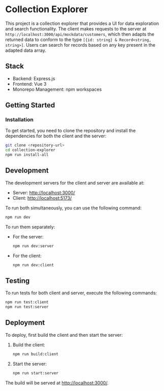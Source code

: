 # Collection Explorer

This project is a collection explorer that provides a UI for data exploration and search functionality. The client makes requests to the server at `http://localhost:3000/api/mockdata/customers`, which then adapts the returned data to conform to the type `[{id: string} & Record<string, string>]`. Users can search for records based on any key present in the adapted data array.

## Stack

- Backend: Express.js
- Frontend: Vue 3
- Monorepo Management: npm workspaces

## Getting Started

### Installation

To get started, you need to clone the repository and install the dependencies for both the client and the server:

```bash
git clone <repository-url>
cd collection-explorer
npm run install-all
```

## Development

The development servers for the client and server are available at:

- Server: [http://localhost:3000/](http://localhost:3000/)
- Client: [http://localhost:5173/](http://localhost:5173/)

To run both simultaneously, you can use the following command:

```bash
npm run dev
```

To run them separately:

- For the server:

  ```bash
  npm run dev:server
  ```

- For the client:

  ```bash
  npm run dev:client
  ```

## Testing

To run tests for both client and server, execute the following commands:

```bash
npm run test:client
npm run test:server
```

## Deployment

To deploy, first build the client and then start the server:

1. Build the client:

   ```bash
   npm run build:client
   ```

2. Start the server:

   ```bash
   npm run start:server
   ```

The build will be served at [http://localhost:3000/](http://localhost:3000/).
